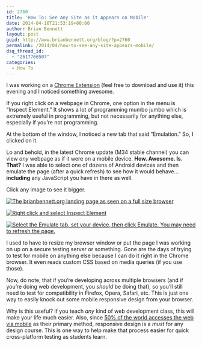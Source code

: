 ```yaml
---
id: 2760
title: 'How To: See Any Site as it Appears on Mobile'
date: 2014-04-16T21:53:19+00:00
author: Brian Bennett
layout: post
guid: http://www.brianbennett.org/blog/?p=2760
permalink: /2014/04/how-to-see-any-site-appears-mobile/
dsq_thread_id:
  - "2617766507"
categories:
  - How To
---
```

I was working on a [Chrome Extension](https://github.com/TSCBennett/Gmail-Compose) (feel free to download and use it) this evening and I noticed something awesome. 

If you right click on a webpage in Chrome, one option in the menu is &#8220;Inspect Element.&#8221; It shows a lot of programming mumbo jumbo which is extremely useful in programming, but not necessarily for anything else, especially if you&#8217;re not programming.

At the bottom of the window, I noticed a new tab that said &#8220;Emulation.&#8221; So, I clicked on it. 

Lo and behold, in the latest Chrome update (M34 stable channel) you can view _any_ webpage as if it were on a mobile device. **How. Awesome. Is. That?** I was able to select one of dozens of Android devices and then emulate the page (after a quick refresh) to see how it would behave&#8230;**including** any JavaScript you have in there as well.

Click any image to see it bigger.

[![](http://content.screencast.com/users/TSCBennett/folders/Snagit/media/0043cbc8-073d-4e99-b71a-be69487cf480/2014-04-16_21-42-38.png "The brianbennett.org landing page as seen on a full size browser")](http://www.screencast.com/t/UdUdr6iQON)

[![](http://content.screencast.com/users/TSCBennett/folders/Snagit/media/4870dc1f-5bcf-4403-96b2-9ad281f98560/2014-04-16_21-44-05.png "Right click and select Inspect Element")](http://www.screencast.com/t/SUDlF5ns)

[![](http://content.screencast.com/users/TSCBennett/folders/Snagit/media/d3de8c5b-58f6-4a7d-b4db-37cee7ca59b8/2014-04-16_21-46-36.png "Select the Emulate tab, set your device, then click Emulate. You may need to refresh the page.")](http://www.screencast.com/t/3KqG8kOL)

I used to have to resize my browser window or put the page I was working on up on a secure testing server or something. Gone are the days of trying to test for mobile on anything else because I can do it right in the Chrome browser. It even reads custom CSS based on media queries (if you use those).

Now, do note, that if you&#8217;re developing across multiple browsers (and if you&#8217;re doing web development, you _should_ be doing that), so you&#8217;ll still need to test for compatibility in Firefox, Opera, Safari, etc. This is just one way to easily knock out some mobile responsive design from your browser.

Why is this useful? If you teach _any_ kind of web development class, this will make your life much easier. Also, since [50% of the world accesses the web via mobile](http://www.digitalbuzzblog.com/infographic-2013-mobile-growth-statistics/) as their primary method, responsive design is a _must_ for any design course. This is one way to help make that process easier for quick cross-platform testing as students learn.
